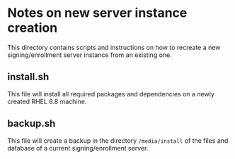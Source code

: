# Notes on new server instance creation

This directory contains scripts and instructions on how to recreate a new signing/enrollment server instance from an existing one.

## install.sh
	
This file will install all required packages and dependencies on a newly created RHEL 8.8 machine.


## backup.sh

This file will create a backup in the directory ```/media/install``` of the files and database of a current signing/enrollment server.






